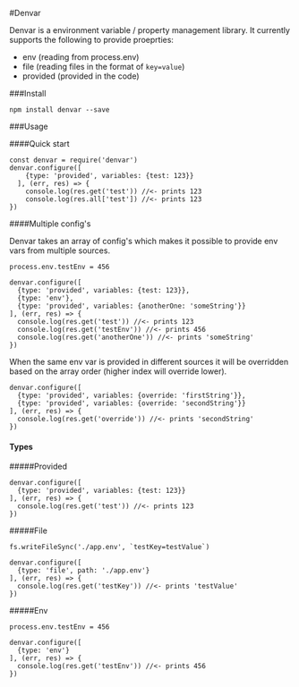 #Denvar

Denvar is a environment variable / property management library.
It currently supports the following to provide proeprties:
- env (reading from process.env)
- file (reading files in the format of `key=value`)
- provided (provided in the code)

###Install

```npm install denvar --save```

###Usage

####Quick start
```
const denvar = require('denvar')
denvar.configure([
    {type: 'provided', variables: {test: 123}}
  ], (err, res) => {
    console.log(res.get('test')) //<- prints 123
    console.log(res.all['test']) //<- prints 123
})
```

####Multiple config's

Denvar takes an array of config's which makes it possible to provide env vars from multiple sources.
```
process.env.testEnv = 456

denvar.configure([
  {type: 'provided', variables: {test: 123}},
  {type: 'env'},
  {type: 'provided', variables: {anotherOne: 'someString'}}
], (err, res) => {
  console.log(res.get('test')) //<- prints 123
  console.log(res.get('testEnv')) //<- prints 456
  console.log(res.get('anotherOne')) //<- prints 'someString'
})
```

When the same env var is provided in different sources it will be overridden based on the array order (higher index will override lower).
```
denvar.configure([
  {type: 'provided', variables: {override: 'firstString'}},
  {type: 'provided', variables: {override: 'secondString'}}
], (err, res) => {
  console.log(res.get('override')) //<- prints 'secondString'
})
```

#### Types
#####Provided
```
denvar.configure([
  {type: 'provided', variables: {test: 123}}
], (err, res) => {
  console.log(res.get('test')) //<- prints 123
})
```

#####File
```
fs.writeFileSync('./app.env', `testKey=testValue`)

denvar.configure([
  {type: 'file', path: './app.env'}
], (err, res) => {
  console.log(res.get('testKey')) //<- prints 'testValue'
})
```

#####Env
```
process.env.testEnv = 456

denvar.configure([
  {type: 'env'}
], (err, res) => {
  console.log(res.get('testEnv')) //<- prints 456
})
```
